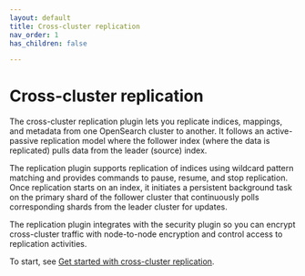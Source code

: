 ```yaml
---
layout: default
title: Cross-cluster replication
nav_order: 1
has_children: false

---
```


# Cross-cluster replication

The cross-cluster replication plugin lets you replicate indices, mappings, and metadata from one OpenSearch cluster to another. It follows an active-passive replication model where the follower index (where the data is replicated) pulls data from the leader (source) index.

The replication plugin supports replication of indices using wildcard pattern matching and provides commands to pause, resume, and stop replication. Once replication starts on an index, it initiates a persistent background task on the primary shard of the follower cluster that continuously polls corresponding shards from the leader cluster for updates.

The replication plugin integrates with the security plugin so you can encrypt cross-cluster traffic with node-to-node encryption and control access to replication activities.

To start, see [Get started with cross-cluster replication]({{site.url}}{{site.baseurl}}/replication-plugin/get-started/).


